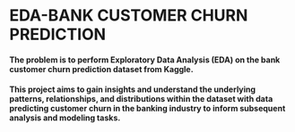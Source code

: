  # EDA-BANK CUSTOMER CHURN PREDICTION

#### The problem is to perform Exploratory Data Analysis (EDA) on the bank customer churn prediction dataset from Kaggle.

#### This project aims to gain insights and understand the underlying patterns, relationships, and distributions within the dataset with data predicting customer churn in the banking industry to inform subsequent analysis and modeling tasks.
